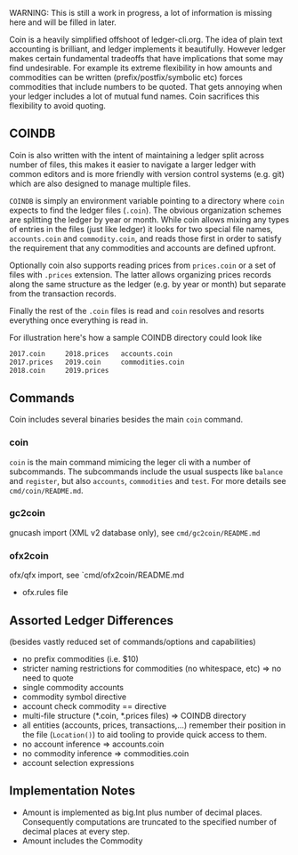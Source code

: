 WARNING: This is still a work in progress, a lot of information is missing here and will be filled in later.

Coin is a heavily simplified offshoot of ledger-cli.org. The idea of plain text accounting is brilliant, and ledger implements it beautifully. However ledger makes certain fundamental tradeoffs that have implications that some may find undesirable. For example its extreme flexibility in how amounts and commodities can be written (prefix/postfix/symbolic etc) forces commodities that include numbers to be quoted. That gets annoying when your ledger includes a lot of mutual fund names. Coin sacrifices this flexibility to avoid quoting.


## COINDB

Coin is also written with the intent of maintaining a ledger split across number of files, this makes it easier to navigate a larger ledger with common editors and is more friendly with version control systems (e.g. git) which are also designed to manage multiple files.

`COINDB` is simply an environment variable pointing to a directory where `coin` expects to find the ledger files (`.coin`). The obvious organization schemes are splitting the ledger by year or month. While coin allows mixing any types of entries in the files (just like ledger) it looks for two special file names, `accounts.coin` and `commodity.coin`, and reads those first in order to satisfy the requirement that any commodities and accounts are defined upfront.

Optionally coin also supports reading prices from `prices.coin` or a set of files with `.prices` extension. The latter allows organizing prices records along the same structure as the ledger (e.g. by year or month) but separate from the transaction records.

Finally the rest of the `.coin` files is read and `coin` resolves and resorts everything once everything is read in.

For illustration here's how a sample COINDB directory could look like

```bash
2017.coin     2018.prices   accounts.coin
2017.prices   2019.coin     commodities.coin
2018.coin     2019.prices
```


## Commands

Coin includes several binaries besides the main `coin` command.


### coin

`coin` is the main command mimicing the leger cli with a number of subcommands. The subcommands include the usual suspects like `balance` and `register`, but also `accounts`, `commodities` and `test`. For more details see `cmd/coin/README.md`.


### gc2coin

gnucash import (XML v2 database only), see `cmd/gc2coin/README.md`


### ofx2coin

ofx/qfx import, see `cmd/ofx2coin/README.md

* ofx.rules file


## Assorted Ledger Differences
(besides vastly reduced set of commands/options and capabilities)

* no prefix commodities (i.e. $10)
* stricter naming restrictions for commodities (no whitespace, etc) => no need to quote
* single commodity accounts
* commodity symbol directive
* account check commodity == directive
* multi-file structure (*.coin, *.prices files) => COINDB directory
* all entities (accounts, prices, transactions,...) remember their position in the file (`Location()`) to aid tooling to provide quick access to them.
* no account inference => accounts.coin
* no commodity inference => commodities.coin
* account selection expressions


## Implementation Notes

* Amount is implemented as big.Int plus number of decimal places. Consequently computations are truncated to the specified number of decimal places at every step.
* Amount includes the Commodity
